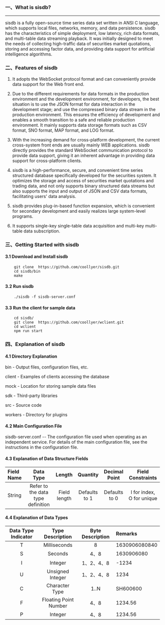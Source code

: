 ### 一、What is sisdb?

---

sisdb is a fully open-source time series data set written in ANSI C language, which supports local files, networks, memory, and data persistence.
sisdb has the characteristics of simple deployment, low latency, rich data formats, and multi-table data streaming playback.
It was initially designed to meet the needs of collecting high-traffic data of securities market quotations, storing and accessing factor data, and providing data support for artificial intelligence algorithms.

### 二、Features of sisdb

1. It adopts the WebSocket protocol format and can conveniently provide data support for the Web front end.
2. Due to the different requirements for data formats in the production environment and the development environment, for developers, the best situation is to use the JSON format for data interaction in the development stage; and use the compressed binary data stream in the production environment. This ensures the efficiency of development and enables a smooth transition to a safe and reliable production environment. It mainly supports data storage formats such as CSV format, SNO format, MAP format, and LOG format.

3. With the increasing demand for cross-platform development, the current cross-system front ends are usually mainly WEB applications. sisdb directly provides the standard WebSocket communication protocol to provide data support, giving it an inherent advantage in providing data support for cross-platform clients.
4. sisdb is a high-performance, secure, and convenient time series structured database specifically developed for the securities system. It optimizes the storage and access of securities market quotations and trading data, and not only supports binary structured data streams but also supports the input and output of JSON and CSV data formats, facilitating users' data analysis.
5. sisdb provides plug-in-based function expansion, which is convenient for secondary development and easily realizes large system-level programs.
6. It supports single-key single-table data acquisition and multi-key multi-table data subscription.


### 三、Getting Started with sisdb

#### 3.1 Download and Install sisdb

```shell
    git clone  https://github.com/coollyer/sisdb.git
    cd sisdb/bin
    make
```

#### 3.2 Run sisdb

```shell
    ./sisdb -f sisdb-server.conf 
```

#### 3.3 Run the client for sample data

```shell
    cd sisdb/
    git clone  https://github.com/coollyer/wclient.git
    cd wclient
    npm run start
```

### 四、Explanation of sisdb

#### 4.1 Directory Explanation

   bin - Output files, configuration files, etc.

   client - Examples of clients accessing the database

   mock - Location for storing sample data files
 
   sdk - Third-party libraries

   src - Source code

   workers - Directory for plugins

#### 4.2 Main Configuration File

sisdb-server.conf -- The configuration file used when operating as an independent service.
For details of the main configuration file, see the instructions in the configuration file.

#### 4.3 Explanation of Data Structure Fields

   | Field Name | Data Type | Length | Quantity | Decimal Point | Field Constraints | 
   | :---    | :----: | :----: | :----: | :----: | :----: |
   | String  | Refer to the data type definition | Field length | Defaults to 1 | Defaults to 0 | I for index, O for unique | 

#### 4.4 Explanation of Data Types
| Data Type Indicator | Type Description | Byte Description | Remarks |
| :---:     | :----: | :----: | :---- |
|  T   |Milliseconds      | 8       | 1630906080840  |
|  S   |Seconds        |4、8     | 1630906080|
|  I   |Integer      |1、2、4、8| -1234|
|  U   |Unsigned Integer |1、2、4、8| 1234|
|  C   |Character Type     |1..N     | SH600600 |
|  F   |Floating Point Number	     |4、8     | 1234.56|
|  P   |Integer      |4、8     | 1234.56|
   
